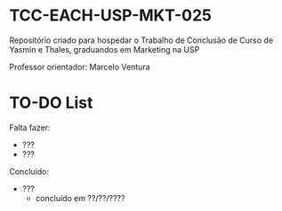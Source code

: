# TCC-EACH-USP-MKT-025

Repositório criado para hospedar o Trabalho de Conclusão de Curso de Yasmin e Thales, graduandos em Marketing na USP

Professor orientador: Marcelo Ventura

# TO-DO List

Falta fazer:

- ???
- ???


Concluído:

- ???
    - concluído em ??/??/????
